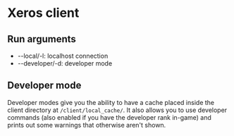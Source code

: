 # Xeros client
## Run arguments
* --local/-l: localhost connection
* --developer/-d: developer mode

## Developer mode
Developer modes give you the ability to have a cache placed inside the client directory at `/client/local_cache/`. 
It also allows you to use developer commands (also enabled if you have the developer rank in-game) and prints out some warnings that otherwise aren't shown.